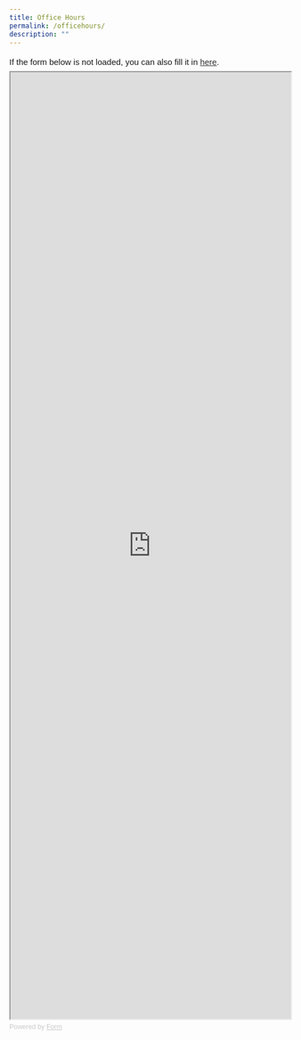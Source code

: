 ```yaml
---
title: Office Hours
permalink: /officehours/
description: ""
---
```

<div style="font-family: Sans-Serif;
    font-size: 15px;
    color: #000;
    opacity: 0.9;
    padding-top: 5px;
    padding-bottom: 8px;">
  If the form below is not loaded, you can also fill it in 
  <a href="https://form.gov.sg/648ae3ea9175ce001153df94">here</a>.
</div>

<!-- Change the width and height values to suit you best -->
<iframe style="width: 100%; height: 1700px" src="https://form.gov.sg/648ae3ea9175ce001153df94" id="iframe"></iframe>

<div style="font-family: Sans-Serif;
    font-size: 12px;
    color: #999;
    opacity: 0.5;
    padding-top: 5px;">
  Powered by <a style="color: #999" href="https://form.gov.sg">Form</a>
</div>